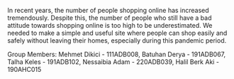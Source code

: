In recent years, the number of people shopping online has increased tremendously. Despite this, the number of people who still have a bad attitude towards shopping online is too high to be underestimated. We needed to make a simple and useful site where people can shop easily and safely without leaving their homes, especially during this pandemic period.

Group Members:
Mehmet Dikici - 111ADB008,
Batuhan Derya - 191ADB067,
Talha Keles - 191ADB102,
Nessaibia Adam - 220ADB039,
Halil Berk Aki - 190AHC015
